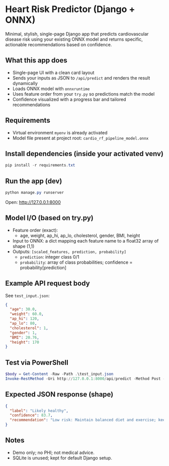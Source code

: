 # Heart Risk Predictor (Django + ONNX)

Minimal, stylish, single-page Django app that predicts cardiovascular disease risk using your existing ONNX model and returns specific, actionable recommendations based on confidence.

## What this app does
- Single-page UI with a clean card layout
- Sends your inputs as JSON to `/api/predict` and renders the result dynamically
- Loads ONNX model with `onnxruntime`
- Uses feature order from your `try.py` so predictions match the model
- Confidence visualized with a progress bar and tailored recommendations

## Requirements
- Virtual environment `myenv` is already activated
- Model file present at project root: `cardio_rf_pipeline_model.onnx`

## Install dependencies (inside your activated venv)
```powershell
pip install -r requirements.txt
```

## Run the app (dev)
```powershell
python manage.py runserver
```
Open: http://127.0.0.1:8000

## Model I/O (based on try.py)
- Feature order (exact):
  - age, weight, ap_hi, ap_lo, cholesterol, gender, BMI, height
- Input to ONNX: a dict mapping each feature name to a float32 array of shape (1,1)
- Outputs: `[scaled_features, prediction, probability]`
  - `prediction`: integer class 0/1
  - `probability`: array of class probabilities; confidence = probability[prediction]

## Example API request body
See `test_input.json`:
```json
{
  "age": 30.0,
  "weight": 60.0,
  "ap_hi": 120,
  "ap_lo": 80,
  "cholesterol": 1,
  "gender": 1,
  "BMI": 20.76,
  "height": 170
}
```

## Test via PowerShell
```powershell
$body = Get-Content -Raw -Path .\test_input.json
Invoke-RestMethod -Uri http://127.0.0.1:8000/api/predict -Method Post -ContentType 'application/json' -Body $body
```

## Expected JSON response (shape)
```json
{
  "label": "Likely healthy",
  "confidence": 83.7,
  "recommendation": "Low risk: Maintain balanced diet and exercise; keep healthy weight; routine checkups once/twice a year; monitor BP occasionally."
}
```

## Notes
- Demo only; no PHI; not medical advice.
- SQLite is unused; kept for default Django setup.
